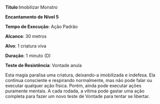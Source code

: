 **Titulo**:Imobilizar Monstro

**Encantamento de Nível 5**

**Tempo de Execução**: Ação Padrão

**Alcance**: 30 metros

**Alvo**: 1 criatura viva

**Duração**: 1 minuto (D)

**Teste de Resistência**: Vontade anula

Esta magia paralisa uma criatura, deixando-a imobilizada e indefesa. Ela continua consciente e respirando normalmente, mas não pode falar ou executar qualquer ação física. 
Porém, ainda pode executar ações puramente mentais.
A cada rodada, a vítima pode gastar uma ação completa para fazer um novo teste de Vontade para tentar se libertar.